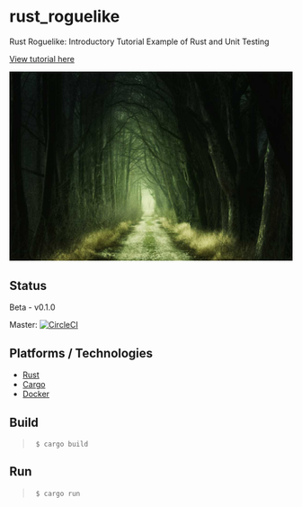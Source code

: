 # rust_roguelike
Rust Roguelike: Introductory Tutorial Example of Rust and Unit Testing

[View tutorial here](https://www.codementor.io/cameronmanavian/rust-rpg-introductory-tutorial-of-rust-and-unit-testing-with-a-roguelike-njqhpy50p)

![Image of Fantasy style forest](img/the-path.jpg)

## Status
Beta - v0.1.0

Master:
[![CircleCI](https://circleci.com/gh/camsjams/rust_roguelike.svg?style=svg&circle-token=2d01e96dd00341d439b21e317f9fc13db933f552)](https://circleci.com/gh/camsjams/rust_roguelike)

## Platforms / Technologies
* [Rust](https://www.rust-lang.org/en-US/)
* [Cargo](https://doc.rust-lang.org/cargo/)
* [Docker](https://www.docker.com/)

## Build
>      $ cargo build

## Run
>      $ cargo run
